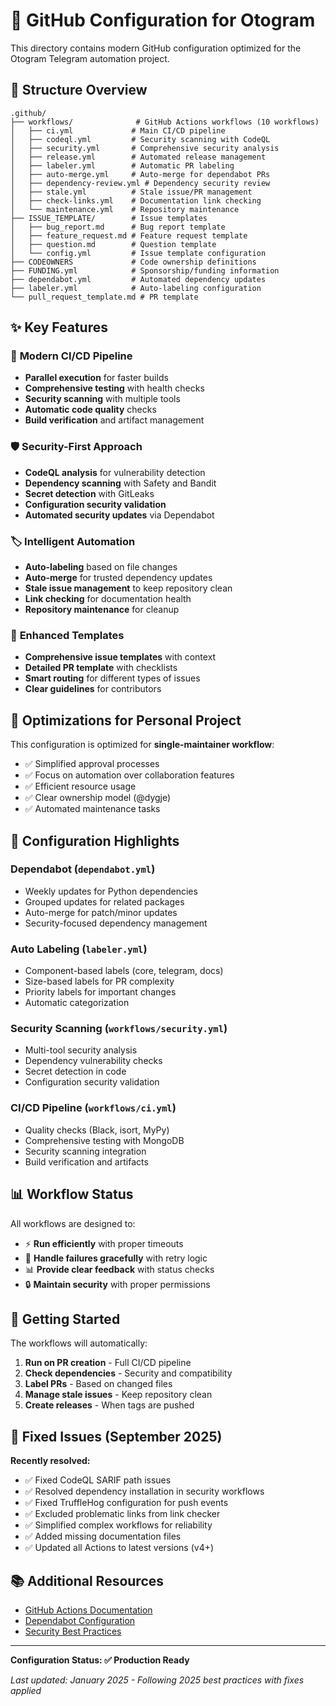# 🚀 GitHub Configuration for Otogram

This directory contains modern GitHub configuration optimized for the Otogram Telegram automation project.

## 📁 Structure Overview

```
.github/
├── workflows/              # GitHub Actions workflows (10 workflows)
│   ├── ci.yml             # Main CI/CD pipeline
│   ├── codeql.yml         # Security scanning with CodeQL
│   ├── security.yml       # Comprehensive security analysis
│   ├── release.yml        # Automated release management
│   ├── labeler.yml        # Automatic PR labeling
│   ├── auto-merge.yml     # Auto-merge for dependabot PRs
│   ├── dependency-review.yml # Dependency security review
│   ├── stale.yml          # Stale issue/PR management
│   ├── check-links.yml    # Documentation link checking
│   └── maintenance.yml    # Repository maintenance
├── ISSUE_TEMPLATE/        # Issue templates
│   ├── bug_report.md      # Bug report template
│   ├── feature_request.md # Feature request template
│   ├── question.md        # Question template
│   └── config.yml         # Issue template configuration
├── CODEOWNERS             # Code ownership definitions
├── FUNDING.yml            # Sponsorship/funding information
├── dependabot.yml         # Automated dependency updates
├── labeler.yml            # Auto-labeling configuration
└── pull_request_template.md # PR template
```

## ✨ Key Features

### 🔄 **Modern CI/CD Pipeline**
- **Parallel execution** for faster builds
- **Comprehensive testing** with health checks
- **Security scanning** with multiple tools
- **Automatic code quality** checks
- **Build verification** and artifact management

### 🛡️ **Security-First Approach**
- **CodeQL analysis** for vulnerability detection
- **Dependency scanning** with Safety and Bandit
- **Secret detection** with GitLeaks
- **Configuration security validation**
- **Automated security updates** via Dependabot

### 🏷️ **Intelligent Automation**
- **Auto-labeling** based on file changes
- **Auto-merge** for trusted dependency updates
- **Stale issue management** to keep repository clean
- **Link checking** for documentation health
- **Repository maintenance** for cleanup

### 📝 **Enhanced Templates**
- **Comprehensive issue templates** with context
- **Detailed PR template** with checklists
- **Smart routing** for different types of issues
- **Clear guidelines** for contributors

## 🎯 Optimizations for Personal Project

This configuration is optimized for **single-maintainer workflow**:

- ✅ Simplified approval processes
- ✅ Focus on automation over collaboration features
- ✅ Efficient resource usage
- ✅ Clear ownership model (@dygje)
- ✅ Automated maintenance tasks

## 🔧 Configuration Highlights

### **Dependabot** (`dependabot.yml`)
- Weekly updates for Python dependencies
- Grouped updates for related packages
- Auto-merge for patch/minor updates
- Security-focused dependency management

### **Auto Labeling** (`labeler.yml`)
- Component-based labels (core, telegram, docs)
- Size-based labels for PR complexity
- Priority labels for important changes
- Automatic categorization

### **Security Scanning** (`workflows/security.yml`)
- Multi-tool security analysis
- Dependency vulnerability checks
- Secret detection in code
- Configuration security validation

### **CI/CD Pipeline** (`workflows/ci.yml`)
- Quality checks (Black, isort, MyPy)
- Comprehensive testing with MongoDB
- Security scanning integration
- Build verification and artifacts

## 📊 Workflow Status

All workflows are designed to:
- ⚡ **Run efficiently** with proper timeouts
- 🔄 **Handle failures gracefully** with retry logic
- 📊 **Provide clear feedback** with status checks
- 🔒 **Maintain security** with proper permissions

## 🚀 Getting Started

The workflows will automatically:
1. **Run on PR creation** - Full CI/CD pipeline
2. **Check dependencies** - Security and compatibility  
3. **Label PRs** - Based on changed files
4. **Manage stale issues** - Keep repository clean
5. **Create releases** - When tags are pushed

## 🔧 Fixed Issues (September 2025)

**Recently resolved:**
- ✅ Fixed CodeQL SARIF path issues
- ✅ Resolved dependency installation in security workflows
- ✅ Fixed TruffleHog configuration for push events
- ✅ Excluded problematic links from link checker
- ✅ Simplified complex workflows for reliability
- ✅ Added missing documentation files
- ✅ Updated all Actions to latest versions (v4+)

## 📚 Additional Resources

- [GitHub Actions Documentation](https://docs.github.com/en/actions)
- [Dependabot Configuration](https://docs.github.com/en/code-security/dependabot)
- [Security Best Practices](https://docs.github.com/en/code-security)

---

**Configuration Status: ✅ Production Ready**

*Last updated: January 2025 - Following 2025 best practices with fixes applied*